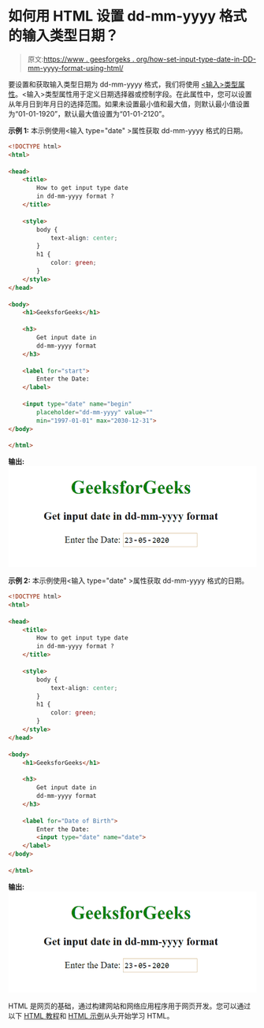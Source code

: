 # 如何用 HTML 设置 dd-mm-yyyy 格式的输入类型日期？

> 原文:[https://www . geesforgeks . org/how-set-input-type-date-in-DD-mm-yyyy-format-using-html/](https://www.geeksforgeeks.org/how-to-set-input-type-date-in-dd-mm-yyyy-format-using-html/)

要设置和获取输入类型日期为 dd-mm-yyyy 格式，我们将使用 [<输入>类型属性](https://www.geeksforgeeks.org/html-input-typedate/)。<输入>类型属性用于定义日期选择器或控制字段。在此属性中，您可以设置从年月日到年月日的选择范围。如果未设置最小值和最大值，则默认最小值设置为“01-01-1920”，默认最大值设置为“01-01-2120”。

**示例 1:** 本示例使用<输入 type="date" >属性获取 dd-mm-yyyy 格式的日期。

```html
<!DOCTYPE html>
<html>

<head>
    <title>
        How to get input type date
        in dd-mm-yyyy format ?
    </title>

    <style>
        body {
            text-align: center;
        }
        h1 {
            color: green;
        }
    </style>
</head>

<body>
    <h1>GeeksforGeeks</h1>

    <h3>
        Get input date in
        dd-mm-yyyy format
    </h3>

    <label for="start">
        Enter the Date:
    </label>

    <input type="date" name="begin" 
        placeholder="dd-mm-yyyy" value=""
        min="1997-01-01" max="2030-12-31">
</body>

</html>
```

**输出:**
![](img/a149d28ed0724f1cbc0fcb31514c441a.png)

**示例 2:** 本示例使用<输入 type="date" >属性获取 dd-mm-yyyy 格式的日期。

```html
<!DOCTYPE html>
<html>

<head>
    <title>
        How to get input type date
        in dd-mm-yyyy format ?
    </title>

    <style>
        body {
            text-align: center;
        }
        h1 {
            color: green;
        }
    </style>
</head>

<body>
    <h1>GeeksforGeeks</h1>

    <h3>
        Get input date in
        dd-mm-yyyy format
    </h3>

    <label for="Date of Birth">
        Enter the Date:
        <input type="date" name="date">
    </label>
</body>

</html>
```

**输出:**
![](img/a149d28ed0724f1cbc0fcb31514c441a.png)

HTML 是网页的基础，通过构建网站和网络应用程序用于网页开发。您可以通过以下 [HTML 教程](https://www.geeksforgeeks.org/html-tutorials/)和 [HTML 示例](https://www.geeksforgeeks.org/html-examples/)从头开始学习 HTML。